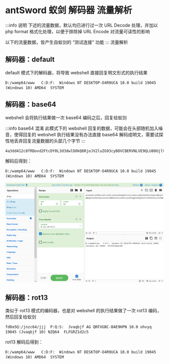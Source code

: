 # antSword 蚁剑 解码器 流量解析

:::info 说明
下述的流量数据，默认均已进行过一次 URL Decode 处理，并加以 php format 格式化处理，以便于排除掉 URL Encode 对流量可读性的影响

以下的流量数据，皆产生自蚁剑的 “测试连接” 功能
::: 流量解析

## 解码器：default

default 模式下的解码器，将导致 webshell 直接回复明文形式的执行结果

```plaintext
D:/wamp64/www	C:D:F:	Windows NT DESKTOP-O4R9UCA 10.0 build 19045 (Windows 10) AMD64	SYSTEM
```

## 解码器：base64

webshell 会将执行结果做一次 base64 编码之后，回复给蚁剑

:::info base64 混淆
此模式下的 webshell 回复的数据，可能会在头部随机加入噪音，使得回复的 webshell 执行结果没有办法直接 base64 解码成明文，需要试探性地丢弃回复流量数据的头部几个字节
:::

```plaintext
4a3dd412c8fRDovd2FtcDY0L3d3dwlDOkQ6RjoJV2luZG93cyBOVCBERVNLVE9QLU80UjlVQ0EgMTAuMCBidWlsZCAxOTA0NSAoV2luZG93cyAxMCkgQU1ENjQJU1lTVEVN16facefe308
```

解码后得到：

```plaintext
D:/wamp64/www	C:D:F:	Windows NT DESKTOP-O4R9UCA 10.0 build 19045 (Windows 10) AMD64	SYSTEM
```

![antSword decoder base64](img/image_20231010-231044.png)

## 解码器：rot13

类似于 rot13 模式的编码器，也是对 webshell 的执行结果做了一次 rot13 编码，然后回复给蚁剑

```plaintext
fd0a5Q:/jnzc64/jjj	P:Q:S:	Jvaqbjf AG QRFXGBC-B4E9HPN 10.0 ohvyq 19045 (Jvaqbjf 10) NZQ64	FLFGRZ1d2c5
```

rot13 解码后得到：

```plaintext
D:/wamp64/www	C:D:F:	Windows NT DESKTOP-O4R9UCA 10.0 build 19045 (Windows 10) AMD64	SYSTEM
```